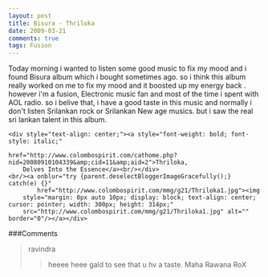 ```yaml
---
layout: post
title: Bisura - Thriloka
date: 2009-03-21
comments: true
tags: Fusion
---
```


Today morning i wanted to listen some good music to fix my mood and i found Bisura album which i bought sometimes
ago. so i think this album really worked on me to fix my mood and it boosted up my energy back . however i'm a
fusion, Electronic music fan and most of the time i spent with AOL radio. so i belive that, i have a good taste in
this music and normally i don't listen Srilankan rock or Srilankan New age musics. but i saw the real sri lankan talent in this album.


    <div style="text-align: center;"><a style="font-weight: bold; font-style: italic;"
                                        href="http://www.colombospirit.com/cathome.php?nid=20080910104339&amp;cid=11&amp;aid=2">Thriloka,
        Delves Into the Essence</a><br/></div>
    <br/><a onblur="try {parent.deselectBloggerImageGracefully();} catch(e) {}"
            href="http://www.colombospirit.com/mmg/g21/Thriloka1.jpg"><img
        style="margin: 0px auto 10px; display: block; text-align: center; cursor: pointer; width: 300px; height: 314px;"
        src="http://www.colombospirit.com/mmg/g21/Thriloka1.jpg" alt="" border="0"/></a></div>

###Comments
>ravindra
>>heeee heee gald to see that u hv a taste.
>>Maha Rawana RoX
